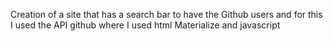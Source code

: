 Creation of a site that has a search bar to have the Github users and for this I used the API github where I used html Materialize and javascript
